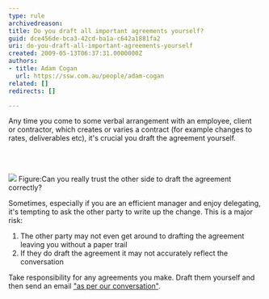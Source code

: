 ```yaml
---
type: rule
archivedreason: 
title: Do you draft all important agreements yourself?
guid: dce456de-bca3-42cd-ba1a-c642a1881fa2
uri: do-you-draft-all-important-agreements-yourself
created: 2009-05-13T06:37:31.0000000Z
authors:
- title: Adam Cogan
  url: https://ssw.com.au/people/adam-cogan
related: []
redirects: []

---
```



Any time you come to some verbal arrangement with an employee, client or&#160;contractor, which creates or varies a contract&#160;(for example changes to rates, deliverables etc), it's crucial you draft the agreement yourself.

<br><excerpt class='endintro'></excerpt><br>

  <img border="0" src="/Management/RulesToSuccessfulProjects/PublishingImages/SuccessfulProjects_DraftAgreementYourself.jpg" style="border&#58;0px solid;" class="ms-rteCustom-ImageArea" />
<span class="ms-rteCustom-FigureNormal">Figure&#58;Can you really trust the other side to draft the agreement correctly?</span>
<p>Sometimes, especially if you are an efficient manager and enjoy delegating, it's tempting to ask the other party to write up the change. This is a major risk&#58;</p>
<ol>
    <li>The other party may not even get around to drafting the agreement leaving you without a paper trail</li>
    <li>If they do draft the agreement it may not accurately reflect the conversation</li>
</ol>
<p>Take responsibility for any agreements you make. Draft them yourself and then send an email <a href="/Standards/Communication/RulesToBetterEmail/Pages/PrepareAndConfirm.aspx">&quot;as per our conversation&quot;</a>.</p>
<strong></strong>



